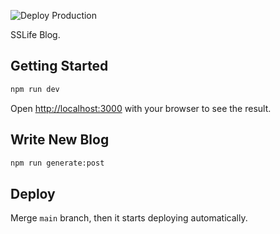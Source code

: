 ![Deploy Production](https://github.com/sslife-tech/blogv2/workflows/Deploy%20Production/badge.svg)

SSLife Blog.

## Getting Started

```bash
npm run dev
```

Open [http://localhost:3000](http://localhost:3000) with your browser to see the result.

## Write New Blog

```bash
npm run generate:post
```

## Deploy

Merge `main` branch, then it starts deploying automatically. 
